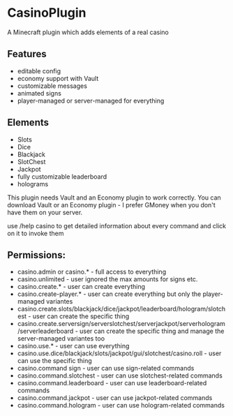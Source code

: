 # CasinoPlugin

A Minecraft plugin which adds elements of a real casino

## Features
- editable config
- economy support with Vault
- customizable messages
- animated signs
- player-managed or server-managed for everything

## Elements
- Slots
- Dice
- Blackjack
- SlotChest
- Jackpot
- fully customizable leaderboard 
- holograms

This plugin needs Vault and an Economy plugin to work correctly. You can download Vault or an Economy plugin - I prefer GMoney when you don't have them on your server.

use /help casino to get detailed information about every command and click on it to invoke them

## Permissions: 
- casino.admin or casino.* - full access to everything
- casino.unlimited - user ignored the max amounts for signs etc.
- casino.create.* - user can create everything
- casino.create-player.* - user can create everything but only the player-managed variantes
- casino.create.slots/blackjack/dice/jackpot/leaderboard/hologram/slotchest - user can create the specific thing
- casino.create.serversign/serverslotchest/serverjackpot/serverhologram/serverleaderboard - user can create the specific thing and manage the server-managed variantes too
- casino.use.* - user can use everything
- casino.use.dice/blackjack/slots/jackpot/gui/slotchest/casino.roll - user can use the specific thing
- casino.command sign - user can use sign-related commands
- casino.command.slotchest - user can use slotchest-related commands
- casino.command.leaderboard - user can use leaderboard-related commands
- casino.command.jackpot - user can use jackpot-related commands
- casino.command.hologram - user can use hologram-related commands